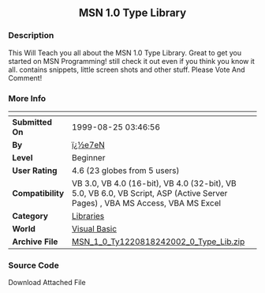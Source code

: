 ﻿<div align="center">

## MSN 1\.0 Type Library


</div>

### Description

This Will Teach you all about the MSN 1.0 Type Library. Great to get you started on MSN Programming! still check it out even if you think you know it all. contains snippets, little screen shots and other stuff. Please Vote And Comment!
 
### More Info
 


<span>             |<span>
---                |---
**Submitted On**   |1999-08-25 03:46:56
**By**             |[ï¿½e7eN](https://github.com/Planet-Source-Code/PSCIndex/blob/master/ByAuthor/e7en.md)
**Level**          |Beginner
**User Rating**    |4.6 (23 globes from 5 users)
**Compatibility**  |VB 3\.0, VB 4\.0 \(16\-bit\), VB 4\.0 \(32\-bit\), VB 5\.0, VB 6\.0, VB Script, ASP \(Active Server Pages\) , VBA MS Access, VBA MS Excel
**Category**       |[Libraries](https://github.com/Planet-Source-Code/PSCIndex/blob/master/ByCategory/libraries__1-49.md)
**World**          |[Visual Basic](https://github.com/Planet-Source-Code/PSCIndex/blob/master/ByWorld/visual-basic.md)
**Archive File**   |[MSN\_1\_0\_Ty1220818242002\_0\_Type\_Lib\.zip](https://github.com/Planet-Source-Code/e7en-msn-1-0-type-library__1-38251/archive/master.zip)





### Source Code

Download Attached File

